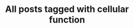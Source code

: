 ---
layout: tag
title: "All posts tagged with cellular function"
permalink: /weblog/tags/cellular-function/
taxonomy: cellular function
---